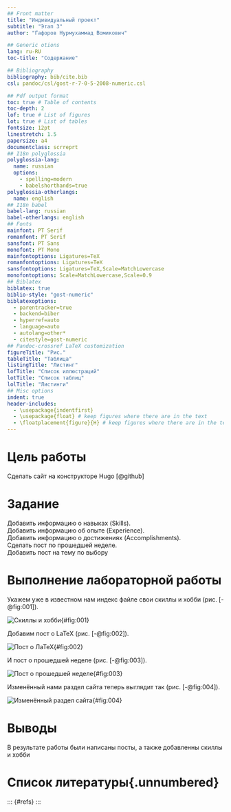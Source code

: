```yaml
---
## Front matter
title: "Индивидуальный проект"
subtitle: "Этап 3"
author: "Гафоров Нурмухаммад Вомикович"

## Generic otions
lang: ru-RU
toc-title: "Содержание"

## Bibliography
bibliography: bib/cite.bib
csl: pandoc/csl/gost-r-7-0-5-2008-numeric.csl

## Pdf output format
toc: true # Table of contents
toc-depth: 2
lof: true # List of figures
lot: true # List of tables
fontsize: 12pt
linestretch: 1.5
papersize: a4
documentclass: scrreprt
## I18n polyglossia
polyglossia-lang:
  name: russian
  options:
	- spelling=modern
	- babelshorthands=true
polyglossia-otherlangs:
  name: english
## I18n babel
babel-lang: russian
babel-otherlangs: english
## Fonts
mainfont: PT Serif
romanfont: PT Serif
sansfont: PT Sans
monofont: PT Mono
mainfontoptions: Ligatures=TeX
romanfontoptions: Ligatures=TeX
sansfontoptions: Ligatures=TeX,Scale=MatchLowercase
monofontoptions: Scale=MatchLowercase,Scale=0.9
## Biblatex
biblatex: true
biblio-style: "gost-numeric"
biblatexoptions:
  - parentracker=true
  - backend=biber
  - hyperref=auto
  - language=auto
  - autolang=other*
  - citestyle=gost-numeric
## Pandoc-crossref LaTeX customization
figureTitle: "Рис."
tableTitle: "Таблица"
listingTitle: "Листинг"
lofTitle: "Список иллюстраций"
lotTitle: "Список таблиц"
lolTitle: "Листинги"
## Misc options
indent: true
header-includes:
  - \usepackage{indentfirst}
  - \usepackage{float} # keep figures where there are in the text
  - \floatplacement{figure}{H} # keep figures where there are in the text
---
```


# Цель работы

Сделать сайт на конструкторе Hugo [@github]

# Задание

Добавить информацию о навыках (Skills).  
Добавить информацию об опыте (Experience).  
Добавить информацию о достижениях (Accomplishments).  
Сделать пост по прошедшей неделе.  
Добавить пост на тему по выбору  

# Выполнение лабораторной работы

Укажем уже в известном нам индекс файле свои скиллы и хобби (рис. [-@fig:001]).

![Скиллы и хобби](image/1.jpg){#fig:001}

Добавим пост о LaTeX (рис. [-@fig:002]).

![Пост о ЛаТеХ](image/2.jpg){#fig:002}

И пост о прошедшей неделе (рис. [-@fig:003]).

![Пост о прошедшей неделе](image/3.jpg){#fig:003}

Изменённый нами раздел сайта теперь выглядит так (рис. [-@fig:004]).

![Изменённый раздел сайта](image/4.jpg){#fig:004}

# Выводы

В результате работы были написаны посты, а также добавленны скиллы и хобби

# Список литературы{.unnumbered}

::: {#refs}
:::
